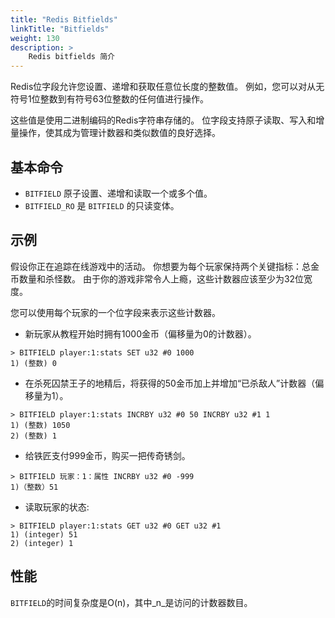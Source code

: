 ```yaml
---
title: "Redis Bitfields"
linkTitle: "Bitfields"
weight: 130
description: >
    Redis bitfields 简介
---
```


Redis位字段允许您设置、递增和获取任意位长度的整数值。
例如，您可以对从无符号1位整数到有符号63位整数的任何值进行操作。

这些值是使用二进制编码的Redis字符串存储的。
位字段支持原子读取、写入和增量操作，使其成为管理计数器和类似数值的良好选择。


## 基本命令

* `BITFIELD` 原子设置、递增和读取一个或多个值。
* `BITFIELD_RO` 是 `BITFIELD` 的只读变体。


## 示例

假设你正在追踪在线游戏中的活动。
你想要为每个玩家保持两个关键指标：总金币数量和杀怪数。
由于你的游戏非常令人上瘾，这些计数器应该至少为32位宽度。

您可以使用每个玩家的一个位字段来表示这些计数器。

* 新玩家从教程开始时拥有1000金币（偏移量为0的计数器）。
```
> BITFIELD player:1:stats SET u32 #0 1000
1) (整数) 0
```

* 在杀死囚禁王子的地精后，将获得的50金币加上并增加“已杀敌人”计数器（偏移量为1）。
```
> BITFIELD player:1:stats INCRBY u32 #0 50 INCRBY u32 #1 1
1) (整数) 1050
2) (整数) 1
```

* 给铁匠支付999金币，购买一把传奇锈剑。
```
> BITFIELD 玩家：1：属性 INCRBY u32 #0 -999
1)（整数）51
```

* 读取玩家的状态:
```
> BITFIELD player:1:stats GET u32 #0 GET u32 #1
1) (integer) 51
2) (integer) 1
```


## 性能

`BITFIELD`的时间复杂度是O(n)，其中_n_是访问的计数器数目。
